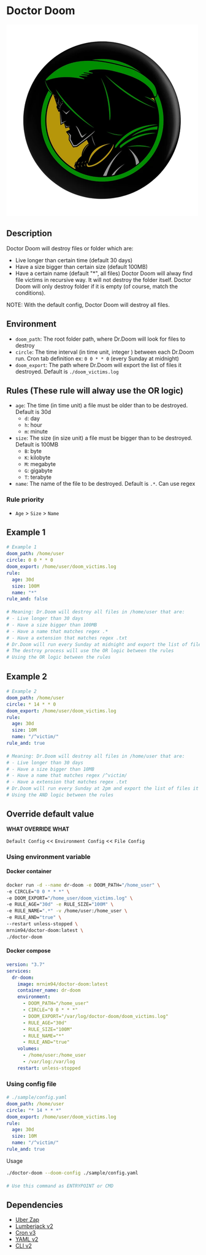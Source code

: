 # Doctor Doom

![Dr.Doom](./images/drdoom-removebg-preview.png)

## Description

Doctor Doom will destroy files or folder which are:

- Live longer than certain time (default 30 days)
- Have a size bigger than certain size (default 100MB)
- Have a certain name (default "*", all files)
Doctor Doom will alway find file victims in recursive way. It will not destroy the folder itself.
Doctor Doom will only destroy folder if it is empty (of course, match the conditions).

NOTE: With the default config, Doctor Doom will destroy all files.

## Environment

- `doom_path`: The root folder path, where Dr.Doom will look for files to destroy
- `circle`: The time interval (in time unit, integer ) between each Dr.Doom run. Cron tab definition ex: `0 0 * * 0` (every Sunday at midnight)
- `doom_export`: The path where Dr.Doom will export the list of files it destroyed. Default is `./doom_victims.log`

## Rules (These rule will alway use the OR logic)

- `age`: The time (in time unit) a file must be older than to be destroyed. Default is 30d
  - `d`: day
  - `h`: hour
  - `m`: minute
- `size`: The size (in size unit) a file must be bigger than to be destroyed. Default is 100MB
  - `B`: byte
  - `K`: kilobyte
  - `M`: megabyte
  - `G`: gigabyte
  - `T`: terabyte
- `name`: The name of the file to be destroyed. Default is `.*`. Can use regex

### Rule priority

- `Age` > `Size` > `Name`

## Example 1

```yaml
# Example 1
doom_path: /home/user
circle: 0 0 * * 0
doom_export: /home/user/doom_victims.log
rule:
  age: 30d
  size: 100M
  name: "*"
rule_and: false

# Meaning: Dr.Doom will destroy all files in /home/user that are:
# - Live longer than 30 days
# - Have a size bigger than 100MB
# - Have a name that matches regex .*
# - Have a extension that matches regex .txt
# Dr.Doom will run every Sunday at midnight and export the list of files it destroyed to /home/user/doom_victims.log
# The destroy process will use the OR logic between the rules
# Using the OR logic between the rules
```

## Example 2

```yaml
# Example 2
doom_path: /home/user
circle: * 14 * * 0
doom_export: /home/user/doom_victims.log
rule:
  age: 30d
  size: 10M
  name: "/^victim/"
rule_and: true

# Meaning: Dr.Doom will destroy all files in /home/user that are:
# - Live longer than 30 days
# - Have a size bigger than 10MB
# - Have a name that matches regex /^victim/
# - Have a extension that matches regex .txt
# Dr.Doom will run every Sunday at 2pm and export the list of files it destroyed to /home/user/doom_victims.log
# Using the AND logic between the rules
```

## Override default value

**WHAT OVERRIDE WHAT**

`Default Config` << `Environment Config` << `File Config`

### Using environment variable

#### Docker container

```bash
docker run -d --name dr-doom -e DOOM_PATH="/home_user" \
-e CIRCLE="0 0 * * *" \
-e DOOM_EXPORT="/home_user/doom_victims.log" \
-e RULE_AGE="30d" -e RULE_SIZE="100M" \
-e RULE_NAME=".*" -v /home/user:/home_user \
-e RULE_AND="true" \
--restart unless-stopped \
mrnim94/doctor-doom:latest \
./doctor-doom
```

#### Docker compose

```yaml
version: "3.7"
services:
  dr-doom:
    image: mrnim94/doctor-doom:latest
    container_name: dr-doom
    environment:
      - DOOM_PATH="/home_user"
      - CIRCLE="0 0 * * *"
      - DOOM_EXPORT="/var/log/doctor-doom/doom_victims.log"
      - RULE_AGE="30d"
      - RULE_SIZE="100M"
      - RULE_NAME="*"
      - RULE_AND="true"
    volumes:
      - /home/user:/home_user
      - /var/log:/var/log
    restart: unless-stopped
```

### Using config file

```yaml
# ./sample/config.yaml
doom_path: /home/user
circle: "* 14 * * *"
doom_export: /home/user/doom_victims.log
rule:
  age: 30d
  size: 10M
  name: "/^victim/"
rule_and: true

```

Usage

```bash
./doctor-doom --doom-config ./sample/config.yaml

# Use this command as ENTRYPOINT or CMD
```

## Dependencies

- [Uber Zap](https://github.com/uber-go/zap)
- [Lumberjack v2](https://pkg.go.dev/gopkg.in/natefinch/lumberjack.v2?utm_source=godoc)
- [Cron v3](https://pkg.go.dev/github.com/robfig/cron/v3@v3.0.0)
- [YAML v2](https://pkg.go.dev/gopkg.in/yaml.v2@v2.4.0)
- [CLI v2](https://pkg.go.dev/github.com/urfave/cli/v2@v2.23.6)
